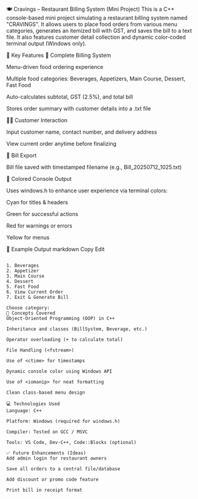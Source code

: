🍽️ Cravings – Restaurant Billing System (Mini Project)
This is a C++ console-based mini project simulating a restaurant billing system named "CRAVINGS". It allows users to place food orders from various menu categories, generates an itemized bill with GST, and saves the bill to a text file. It also features customer detail collection and dynamic color-coded terminal output (Windows only).

🎯 Key Features
🧾 Complete Billing System

Menu-driven food ordering experience

Multiple food categories: Beverages, Appetizers, Main Course, Dessert, Fast Food

Auto-calculates subtotal, GST (2.5%), and total bill

Stores order summary with customer details into a .txt file

🧍‍♂️ Customer Interaction

Input customer name, contact number, and delivery address

View current order anytime before finalizing

💾 Bill Export

Bill file saved with timestamped filename (e.g., Bill_20250712_1025.txt)

🎨 Colored Console Output

Uses windows.h to enhance user experience via terminal colors:

Cyan for titles & headers

Green for successful actions

Red for warnings or errors

Yellow for menus

📸 Example Output
markdown
Copy
Edit
~~~~~~~~~~~~~~~~~ MAIN MENU ~~~~~~~~~~~~~~~~~

1. Beverages 
2. Appetizer 
3. Main Course 
4. Dessert 
5. Fast Food 
6. View Current Order
7. Exit & Generate Bill

Choose category: 
🧠 Concepts Covered
Object-Oriented Programming (OOP) in C++

Inheritance and classes (BillSystem, Beverage, etc.)

Operator overloading (+ to calculate total)

File Handling (<fstream>)

Use of <ctime> for timestamps

Dynamic console color using Windows API

Use of <iomanip> for neat formatting

Clean class-based menu design

💻 Technologies Used
Language: C++

Platform: Windows (required for windows.h)

Compiler: Tested on GCC / MSVC

Tools: VS Code, Dev-C++, Code::Blocks (optional)

✅ Future Enhancements (Ideas)
Add admin login for restaurant owners

Save all orders to a central file/database

Add discount or promo code feature

Print bill in receipt format
